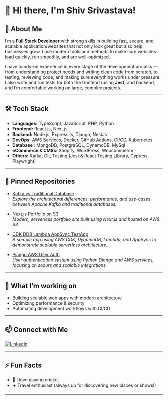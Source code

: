 # 👋 Hi there, I'm Shiv Srivastava!

<!-- Optionally, add a banner image here -->
<!-- ![Profile Banner](https://user-images.githubusercontent.com/1983shiv/banner-placeholder.png) -->

## 🚀 About Me

I’m a **Full Stack Developer** with strong skills in building fast, secure, and scalable application/websites that not only look great but also help businesses grow. I use modern tools and methods to make sure websites load quickly, run smoothly, and are well-optimized.

I have hands-on experience in every stage of the development process — from understanding project needs and writing clean code from scratch, to testing, reviewing code, and making sure everything works under pressure. I also write and run tests for both the frontend (using **Jest**) and backend, and I’m comfortable working on large, complex projects.

---

## 🛠️ Tech Stack

- **Languages:** TypeScript, JavaScript, PHP, Python  
- **Frontend:** React.js, Next.js
- **Backend:** Node.js, Express.js, Django, NestJs  
- **DevOps:** AWS Services, Docker, GitHub Actions, CI/CD, Kubernetes
- **Database** : MongoDB, PostgreSQL, DynamoDB, MySql
- **eCommerce & CMSs:** Shopify, WordPress, Woocommerce
- **Others:** Kafka, Git, Testing (Jest & React Testing Library, Cypress, Playwright)

---

## 📌 Pinned Repositories

- [Kafka vs Traditional Database](https://github.com/1983shiv/Kafka-vs-Traditional-Database)  
  _Explore the architectural differences, performance, and use-cases between Apache Kafka and traditional databases._

- [Next.js Portfolio on S3](https://github.com/1983shiv/nextjs-portfolio-on-s3)  
  _Modern, serverless portfolio site built using Next.js and hosted on AWS S3._

- [CDK DDB Lambda AppSync TestApp](https://github.com/1983shiv/cdk-ddb-lamda-appsync-testapp)  
  _A sample app using AWS CDK, DynamoDB, Lambda, and AppSync to demonstrate scalable serverless architecture._

- [Pjango AWS User Auth](https://github.com/1983shiv/pjango-aws-user-auth/)  
  _User authentication system using Python Django and AWS services, focusing on secure and scalable integrations._

---

## 🌱 What I’m working on

- Building scalable web apps with modern architecture  
- Optimizing performance & security  
- Automating development workflows with CI/CD

---

## 📫 Connect with Me

[![LinkedIn](https://img.shields.io/badge/LinkedIn-blue?logo=linkedin&style=flat-square)](https://www.linkedin.com/in/shiv-srivastava/)

---

## ⚡ Fun Facts

- 🏏 I love playing cricket  
- ✈️ Travel enthusiast (always up for discovering new places or shows!)

---

<!--
**1983shiv/1983shiv** is a ✨ _special_ ✨ repository because its `README.md` (this file) appears on your GitHub profile.
-->
